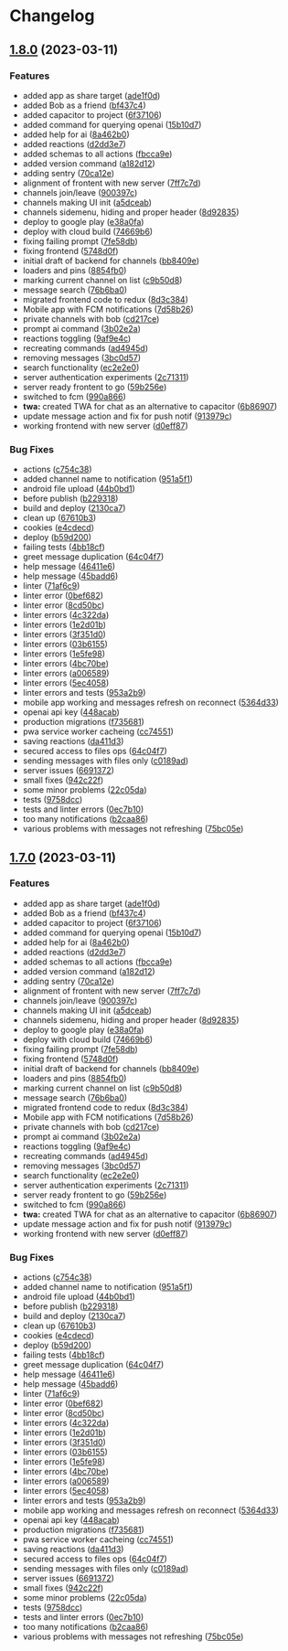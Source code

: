 # Changelog

## [1.8.0](https://github.com/codecat-io/chat/compare/@quack/server-v1.7.0...@quack/server-v1.8.0) (2023-03-11)


### Features

* added app as share target ([ade1f0d](https://github.com/codecat-io/chat/commit/ade1f0d8f243d9709acf036b6238bbb1db794a87))
* added Bob as a friend ([bf437c4](https://github.com/codecat-io/chat/commit/bf437c4310e3a1c28241b3e7ede69467102f67e6))
* added capacitor to project ([6f37106](https://github.com/codecat-io/chat/commit/6f371069f47c85b1c2781c1b4f97cde16e0f99b6))
* added command for querying openai ([15b10d7](https://github.com/codecat-io/chat/commit/15b10d7cc7efb36c34204b8bd9e203887a479558))
* added help for ai ([8a462b0](https://github.com/codecat-io/chat/commit/8a462b02796387dfc70adcd30f882ceb78b640fc))
* added reactions ([d2dd3e7](https://github.com/codecat-io/chat/commit/d2dd3e731134a0d629132f54d01a76f76ca11eb8))
* added schemas to all actions ([fbcca9e](https://github.com/codecat-io/chat/commit/fbcca9e1846606166dec8fb92dcf4279ff3d3a33))
* added version command ([a182d12](https://github.com/codecat-io/chat/commit/a182d1235930091f4bf5cf67aa32a7a9d33cbcce))
* adding sentry ([70ca12e](https://github.com/codecat-io/chat/commit/70ca12e61c13df7e1890f45b684978975ea2252e))
* alignment of frontent with new server ([7ff7c7d](https://github.com/codecat-io/chat/commit/7ff7c7daafbfbeb9462c2a3c090735132755bbf7))
* channels join/leave ([900397c](https://github.com/codecat-io/chat/commit/900397c1d27706466f2fa369db14508532f9cd56))
* channels making UI init ([a5dceab](https://github.com/codecat-io/chat/commit/a5dceabbef4714e256e6dc3f40da001df9c5cf38))
* channels sidemenu, hiding and proper header ([8d92835](https://github.com/codecat-io/chat/commit/8d92835073ffec94842551530333cff4b3e58a33))
* deploy to google play ([e38a0fa](https://github.com/codecat-io/chat/commit/e38a0fa7dd8469647e86c074e21bea49262a8040))
* deploy with cloud build ([74669b6](https://github.com/codecat-io/chat/commit/74669b6ed68dced4e86a319204d7c4ad36eaf3cf))
* fixing failing prompt ([7fe58db](https://github.com/codecat-io/chat/commit/7fe58db0b8d923fda25b4ec67781cdaa2fa5eba1))
* fixing frontend ([5748d0f](https://github.com/codecat-io/chat/commit/5748d0f7b8f27782e0321088b9dd33fc9bb49645))
* initial draft of backend for channels ([bb8409e](https://github.com/codecat-io/chat/commit/bb8409e2e7846bc43f26d608c397c8cc9a445487))
* loaders and pins ([8854fb0](https://github.com/codecat-io/chat/commit/8854fb02bbb785104f2ef7c9b801b4dae654dfa3))
* marking current channel on list ([c9b50d8](https://github.com/codecat-io/chat/commit/c9b50d88143c2ecfb8bf436740a0b9eea849b6f6))
* message search ([76b6ba0](https://github.com/codecat-io/chat/commit/76b6ba0afa05297106a67b9c10a55de1315964b4))
* migrated frontend code to redux ([8d3c384](https://github.com/codecat-io/chat/commit/8d3c3843208746bb90770b97972293598799b8d2))
* Mobile app with FCM notifications ([7d58b26](https://github.com/codecat-io/chat/commit/7d58b26cc0381510a1f99bd9870befa55cd837d4))
* private channels with bob ([cd217ce](https://github.com/codecat-io/chat/commit/cd217ced8fe7cf5ddf48c1e53e3aca05fdf901f2))
* prompt ai command ([3b02e2a](https://github.com/codecat-io/chat/commit/3b02e2a8ddeb37148a7eb83484b26a288593a4a7))
* reactions toggling ([9af9e4c](https://github.com/codecat-io/chat/commit/9af9e4ca24e347304900ef234aab7387e95bfb3a))
* recreating commands ([ad4945d](https://github.com/codecat-io/chat/commit/ad4945dd36e41cded2b624d5faa107a3e154f575))
* removing messages ([3bc0d57](https://github.com/codecat-io/chat/commit/3bc0d578af1c0835cf0f1e6604c653f32eb3d35b))
* search functionality ([ec2e2e0](https://github.com/codecat-io/chat/commit/ec2e2e07e084a4b333bdf2dbdac8a54d6a31da5d))
* server authentication experiments ([2c71311](https://github.com/codecat-io/chat/commit/2c71311a97109f118e29f2536f8dbd48ee05cacb))
* server ready frontent to go ([59b256e](https://github.com/codecat-io/chat/commit/59b256e9b31ece367fb56fa1cf2f048502b401bd))
* switched to fcm ([990a866](https://github.com/codecat-io/chat/commit/990a866103c683234f09b9321370ca721e6e3228))
* **twa:** created TWA for chat as an alternative to capacitor ([6b86907](https://github.com/codecat-io/chat/commit/6b86907bdf14f3099085e96e6ebf7c2a8fb45cad))
* update message action and fix for push notif ([913979c](https://github.com/codecat-io/chat/commit/913979cf5d753051f998ebcde8c6c2a64d3c6b9c))
* working frontend with new server ([d0eff87](https://github.com/codecat-io/chat/commit/d0eff870a273b6d4842ebf4678f0b1808fe1208a))


### Bug Fixes

* actions ([c754c38](https://github.com/codecat-io/chat/commit/c754c38af370711b95433953e7023ffb576bebf6))
* added channel name to notification ([951a5f1](https://github.com/codecat-io/chat/commit/951a5f163abf0c00efb3a931cd2f6a378b46e5fc))
* android file upload ([44b0bd1](https://github.com/codecat-io/chat/commit/44b0bd1cc03ac67709ba3113f251816f4f010a36))
* before publish ([b229318](https://github.com/codecat-io/chat/commit/b229318a863df03632b017c2e2dbe95b18386888))
* build and deploy ([2130ca7](https://github.com/codecat-io/chat/commit/2130ca79cf2fee8e43ae269039e9d8668f3aa43c))
* clean up ([67610b3](https://github.com/codecat-io/chat/commit/67610b37babd88872295b3a67ee9e07502083600))
* cookies ([e4cdecd](https://github.com/codecat-io/chat/commit/e4cdecd3f9a59b3f6c918c88c74a23522e9b373f))
* deploy ([b59d200](https://github.com/codecat-io/chat/commit/b59d200c3d7694b00a34bd966f4145a6add3d7cc))
* failing tests ([4bb18cf](https://github.com/codecat-io/chat/commit/4bb18cf6808d2ae4bfda2ff6a9d7b3ec078434c6))
* greet message duplication ([64c04f7](https://github.com/codecat-io/chat/commit/64c04f716242883e2d287f076be5d65d496c2939))
* help message ([46411e6](https://github.com/codecat-io/chat/commit/46411e6022f53ee337d710ac54a7daba94626709))
* help message ([45badd6](https://github.com/codecat-io/chat/commit/45badd6c1b3aa73985a5aae1ef24121c0ed3af9f))
* linter ([71af6c9](https://github.com/codecat-io/chat/commit/71af6c93dc7a7c96f05f045ff783329e0a2da2ae))
* linter error ([0bef682](https://github.com/codecat-io/chat/commit/0bef682b686e251958835db0bcc6edf330d81037))
* linter error ([8cd50bc](https://github.com/codecat-io/chat/commit/8cd50bc6a9eb4bf783b8b5ab38d1f8b0aa8514f0))
* linter errors ([4c322da](https://github.com/codecat-io/chat/commit/4c322da8918eca265cccb57c953f500675ebc2ab))
* linter errors ([1e2d01b](https://github.com/codecat-io/chat/commit/1e2d01b42de1baf155c027f4682e132269321a56))
* linter errors ([3f351d0](https://github.com/codecat-io/chat/commit/3f351d06c6afd4444e34be491814c38a64414a40))
* linter errors ([03b6155](https://github.com/codecat-io/chat/commit/03b615546a96ba9bf0ca1243b6e49390085ff614))
* linter errors ([1e5fe98](https://github.com/codecat-io/chat/commit/1e5fe985d5c17ea253401bd6645c56abd3a06eae))
* linter errors ([4bc70be](https://github.com/codecat-io/chat/commit/4bc70beb78f7dad2058bb2242642565d53237f1e))
* linter errors ([a006589](https://github.com/codecat-io/chat/commit/a0065899e5d4198c9b7d67557793e81aad1a131e))
* linter errors ([5ec4058](https://github.com/codecat-io/chat/commit/5ec4058349ebd49bbe0e5fc0b40e8f50ae364e9e))
* linter errors and tests ([953a2b9](https://github.com/codecat-io/chat/commit/953a2b9e25d37f2ee13cc35adea1996e5b91c06b))
* mobile app working and messages refresh on reconnect ([5364d33](https://github.com/codecat-io/chat/commit/5364d3312966778f1042508c1e1bd534a5c6fb64))
* openai api key ([448acab](https://github.com/codecat-io/chat/commit/448acabbb57ec303ba642d4126274e62775c533b))
* production migrations ([f735681](https://github.com/codecat-io/chat/commit/f73568108c9152b94f3466d1880bebe943d4fe79))
* pwa service worker cacheing ([cc74551](https://github.com/codecat-io/chat/commit/cc74551bf09126d50ec6ae03127592d6e4c4f578))
* saving reactions ([da411d3](https://github.com/codecat-io/chat/commit/da411d3f72974d54cbd2f1da3fb5e64e819c07a3))
* secured access to files ops ([64c04f7](https://github.com/codecat-io/chat/commit/64c04f716242883e2d287f076be5d65d496c2939))
* sending messages with files only ([c0189ad](https://github.com/codecat-io/chat/commit/c0189adba6039112de1fbc3190a52ce815ad3e31))
* server issues ([6691372](https://github.com/codecat-io/chat/commit/6691372c771bfffdc1b703460bc8b75c72206b29))
* small fixes ([942c22f](https://github.com/codecat-io/chat/commit/942c22f158487e18e8ba983068664f0b6acefc50))
* some minor problems ([22c05da](https://github.com/codecat-io/chat/commit/22c05da3621ba78911b8e4787720dbc23e8f3bd9))
* tests ([9758dcc](https://github.com/codecat-io/chat/commit/9758dcc4d1afea96925fa60d1eef0567c80a6ccc))
* tests and linter errors ([0ec7b10](https://github.com/codecat-io/chat/commit/0ec7b10af2c5bd2c1551311a15970b5ffc7c4649))
* too many notifications ([b2caa86](https://github.com/codecat-io/chat/commit/b2caa8636996fd0d54474d4e5cefed850187b8b7))
* various problems with messages not refreshing ([75bc05e](https://github.com/codecat-io/chat/commit/75bc05ed11f4470c9d8f9966d8a7a6c2644fb668))

## [1.7.0](https://github.com/codecat-io/chat/compare/@quack/server-v1.6.12...@quack/server-v1.7.0) (2023-03-11)


### Features

* added app as share target ([ade1f0d](https://github.com/codecat-io/chat/commit/ade1f0d8f243d9709acf036b6238bbb1db794a87))
* added Bob as a friend ([bf437c4](https://github.com/codecat-io/chat/commit/bf437c4310e3a1c28241b3e7ede69467102f67e6))
* added capacitor to project ([6f37106](https://github.com/codecat-io/chat/commit/6f371069f47c85b1c2781c1b4f97cde16e0f99b6))
* added command for querying openai ([15b10d7](https://github.com/codecat-io/chat/commit/15b10d7cc7efb36c34204b8bd9e203887a479558))
* added help for ai ([8a462b0](https://github.com/codecat-io/chat/commit/8a462b02796387dfc70adcd30f882ceb78b640fc))
* added reactions ([d2dd3e7](https://github.com/codecat-io/chat/commit/d2dd3e731134a0d629132f54d01a76f76ca11eb8))
* added schemas to all actions ([fbcca9e](https://github.com/codecat-io/chat/commit/fbcca9e1846606166dec8fb92dcf4279ff3d3a33))
* added version command ([a182d12](https://github.com/codecat-io/chat/commit/a182d1235930091f4bf5cf67aa32a7a9d33cbcce))
* adding sentry ([70ca12e](https://github.com/codecat-io/chat/commit/70ca12e61c13df7e1890f45b684978975ea2252e))
* alignment of frontent with new server ([7ff7c7d](https://github.com/codecat-io/chat/commit/7ff7c7daafbfbeb9462c2a3c090735132755bbf7))
* channels join/leave ([900397c](https://github.com/codecat-io/chat/commit/900397c1d27706466f2fa369db14508532f9cd56))
* channels making UI init ([a5dceab](https://github.com/codecat-io/chat/commit/a5dceabbef4714e256e6dc3f40da001df9c5cf38))
* channels sidemenu, hiding and proper header ([8d92835](https://github.com/codecat-io/chat/commit/8d92835073ffec94842551530333cff4b3e58a33))
* deploy to google play ([e38a0fa](https://github.com/codecat-io/chat/commit/e38a0fa7dd8469647e86c074e21bea49262a8040))
* deploy with cloud build ([74669b6](https://github.com/codecat-io/chat/commit/74669b6ed68dced4e86a319204d7c4ad36eaf3cf))
* fixing failing prompt ([7fe58db](https://github.com/codecat-io/chat/commit/7fe58db0b8d923fda25b4ec67781cdaa2fa5eba1))
* fixing frontend ([5748d0f](https://github.com/codecat-io/chat/commit/5748d0f7b8f27782e0321088b9dd33fc9bb49645))
* initial draft of backend for channels ([bb8409e](https://github.com/codecat-io/chat/commit/bb8409e2e7846bc43f26d608c397c8cc9a445487))
* loaders and pins ([8854fb0](https://github.com/codecat-io/chat/commit/8854fb02bbb785104f2ef7c9b801b4dae654dfa3))
* marking current channel on list ([c9b50d8](https://github.com/codecat-io/chat/commit/c9b50d88143c2ecfb8bf436740a0b9eea849b6f6))
* message search ([76b6ba0](https://github.com/codecat-io/chat/commit/76b6ba0afa05297106a67b9c10a55de1315964b4))
* migrated frontend code to redux ([8d3c384](https://github.com/codecat-io/chat/commit/8d3c3843208746bb90770b97972293598799b8d2))
* Mobile app with FCM notifications ([7d58b26](https://github.com/codecat-io/chat/commit/7d58b26cc0381510a1f99bd9870befa55cd837d4))
* private channels with bob ([cd217ce](https://github.com/codecat-io/chat/commit/cd217ced8fe7cf5ddf48c1e53e3aca05fdf901f2))
* prompt ai command ([3b02e2a](https://github.com/codecat-io/chat/commit/3b02e2a8ddeb37148a7eb83484b26a288593a4a7))
* reactions toggling ([9af9e4c](https://github.com/codecat-io/chat/commit/9af9e4ca24e347304900ef234aab7387e95bfb3a))
* recreating commands ([ad4945d](https://github.com/codecat-io/chat/commit/ad4945dd36e41cded2b624d5faa107a3e154f575))
* removing messages ([3bc0d57](https://github.com/codecat-io/chat/commit/3bc0d578af1c0835cf0f1e6604c653f32eb3d35b))
* search functionality ([ec2e2e0](https://github.com/codecat-io/chat/commit/ec2e2e07e084a4b333bdf2dbdac8a54d6a31da5d))
* server authentication experiments ([2c71311](https://github.com/codecat-io/chat/commit/2c71311a97109f118e29f2536f8dbd48ee05cacb))
* server ready frontent to go ([59b256e](https://github.com/codecat-io/chat/commit/59b256e9b31ece367fb56fa1cf2f048502b401bd))
* switched to fcm ([990a866](https://github.com/codecat-io/chat/commit/990a866103c683234f09b9321370ca721e6e3228))
* **twa:** created TWA for chat as an alternative to capacitor ([6b86907](https://github.com/codecat-io/chat/commit/6b86907bdf14f3099085e96e6ebf7c2a8fb45cad))
* update message action and fix for push notif ([913979c](https://github.com/codecat-io/chat/commit/913979cf5d753051f998ebcde8c6c2a64d3c6b9c))
* working frontend with new server ([d0eff87](https://github.com/codecat-io/chat/commit/d0eff870a273b6d4842ebf4678f0b1808fe1208a))


### Bug Fixes

* actions ([c754c38](https://github.com/codecat-io/chat/commit/c754c38af370711b95433953e7023ffb576bebf6))
* added channel name to notification ([951a5f1](https://github.com/codecat-io/chat/commit/951a5f163abf0c00efb3a931cd2f6a378b46e5fc))
* android file upload ([44b0bd1](https://github.com/codecat-io/chat/commit/44b0bd1cc03ac67709ba3113f251816f4f010a36))
* before publish ([b229318](https://github.com/codecat-io/chat/commit/b229318a863df03632b017c2e2dbe95b18386888))
* build and deploy ([2130ca7](https://github.com/codecat-io/chat/commit/2130ca79cf2fee8e43ae269039e9d8668f3aa43c))
* clean up ([67610b3](https://github.com/codecat-io/chat/commit/67610b37babd88872295b3a67ee9e07502083600))
* cookies ([e4cdecd](https://github.com/codecat-io/chat/commit/e4cdecd3f9a59b3f6c918c88c74a23522e9b373f))
* deploy ([b59d200](https://github.com/codecat-io/chat/commit/b59d200c3d7694b00a34bd966f4145a6add3d7cc))
* failing tests ([4bb18cf](https://github.com/codecat-io/chat/commit/4bb18cf6808d2ae4bfda2ff6a9d7b3ec078434c6))
* greet message duplication ([64c04f7](https://github.com/codecat-io/chat/commit/64c04f716242883e2d287f076be5d65d496c2939))
* help message ([46411e6](https://github.com/codecat-io/chat/commit/46411e6022f53ee337d710ac54a7daba94626709))
* help message ([45badd6](https://github.com/codecat-io/chat/commit/45badd6c1b3aa73985a5aae1ef24121c0ed3af9f))
* linter ([71af6c9](https://github.com/codecat-io/chat/commit/71af6c93dc7a7c96f05f045ff783329e0a2da2ae))
* linter error ([0bef682](https://github.com/codecat-io/chat/commit/0bef682b686e251958835db0bcc6edf330d81037))
* linter error ([8cd50bc](https://github.com/codecat-io/chat/commit/8cd50bc6a9eb4bf783b8b5ab38d1f8b0aa8514f0))
* linter errors ([4c322da](https://github.com/codecat-io/chat/commit/4c322da8918eca265cccb57c953f500675ebc2ab))
* linter errors ([1e2d01b](https://github.com/codecat-io/chat/commit/1e2d01b42de1baf155c027f4682e132269321a56))
* linter errors ([3f351d0](https://github.com/codecat-io/chat/commit/3f351d06c6afd4444e34be491814c38a64414a40))
* linter errors ([03b6155](https://github.com/codecat-io/chat/commit/03b615546a96ba9bf0ca1243b6e49390085ff614))
* linter errors ([1e5fe98](https://github.com/codecat-io/chat/commit/1e5fe985d5c17ea253401bd6645c56abd3a06eae))
* linter errors ([4bc70be](https://github.com/codecat-io/chat/commit/4bc70beb78f7dad2058bb2242642565d53237f1e))
* linter errors ([a006589](https://github.com/codecat-io/chat/commit/a0065899e5d4198c9b7d67557793e81aad1a131e))
* linter errors ([5ec4058](https://github.com/codecat-io/chat/commit/5ec4058349ebd49bbe0e5fc0b40e8f50ae364e9e))
* linter errors and tests ([953a2b9](https://github.com/codecat-io/chat/commit/953a2b9e25d37f2ee13cc35adea1996e5b91c06b))
* mobile app working and messages refresh on reconnect ([5364d33](https://github.com/codecat-io/chat/commit/5364d3312966778f1042508c1e1bd534a5c6fb64))
* openai api key ([448acab](https://github.com/codecat-io/chat/commit/448acabbb57ec303ba642d4126274e62775c533b))
* production migrations ([f735681](https://github.com/codecat-io/chat/commit/f73568108c9152b94f3466d1880bebe943d4fe79))
* pwa service worker cacheing ([cc74551](https://github.com/codecat-io/chat/commit/cc74551bf09126d50ec6ae03127592d6e4c4f578))
* saving reactions ([da411d3](https://github.com/codecat-io/chat/commit/da411d3f72974d54cbd2f1da3fb5e64e819c07a3))
* secured access to files ops ([64c04f7](https://github.com/codecat-io/chat/commit/64c04f716242883e2d287f076be5d65d496c2939))
* sending messages with files only ([c0189ad](https://github.com/codecat-io/chat/commit/c0189adba6039112de1fbc3190a52ce815ad3e31))
* server issues ([6691372](https://github.com/codecat-io/chat/commit/6691372c771bfffdc1b703460bc8b75c72206b29))
* small fixes ([942c22f](https://github.com/codecat-io/chat/commit/942c22f158487e18e8ba983068664f0b6acefc50))
* some minor problems ([22c05da](https://github.com/codecat-io/chat/commit/22c05da3621ba78911b8e4787720dbc23e8f3bd9))
* tests ([9758dcc](https://github.com/codecat-io/chat/commit/9758dcc4d1afea96925fa60d1eef0567c80a6ccc))
* tests and linter errors ([0ec7b10](https://github.com/codecat-io/chat/commit/0ec7b10af2c5bd2c1551311a15970b5ffc7c4649))
* too many notifications ([b2caa86](https://github.com/codecat-io/chat/commit/b2caa8636996fd0d54474d4e5cefed850187b8b7))
* various problems with messages not refreshing ([75bc05e](https://github.com/codecat-io/chat/commit/75bc05ed11f4470c9d8f9966d8a7a6c2644fb668))
